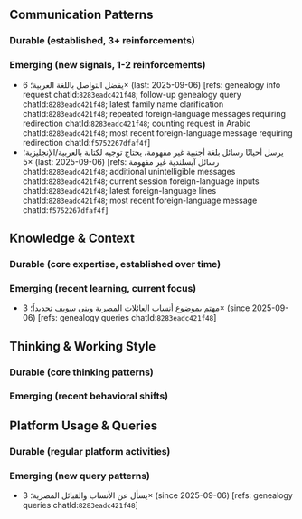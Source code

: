 ## Communication Patterns
### Durable (established, 3+ reinforcements)

### Emerging (new signals, 1-2 reinforcements)
- يفضل التواصل باللغة العربية؛ 6× (last: 2025-09-06) [refs: genealogy info request chatId:`8283eadc421f48`; follow-up genealogy query chatId:`8283eadc421f48`; latest family name clarification chatId:`8283eadc421f48`; repeated foreign-language messages requiring redirection chatId:`8283eadc421f48`; counting request in Arabic chatId:`8283eadc421f48`; most recent foreign-language message requiring redirection chatId:`f5752267dfaf4f`]
- يرسل أحيانًا رسائل بلغة أجنبية غير مفهومة، يحتاج توجيه لكتابة بالعربية/الإنجليزية؛ 5× (last: 2025-09-06) [refs: رسائل آيسلندية غير مفهومة chatId:`8283eadc421f48`; additional unintelligible messages chatId:`8283eadc421f48`; current session foreign-language inputs chatId:`8283eadc421f48`; latest foreign-language lines chatId:`8283eadc421f48`; most recent foreign-language message chatId:`f5752267dfaf4f`]

## Knowledge & Context
### Durable (core expertise, established over time)

### Emerging (recent learning, current focus)
- مهتم بموضوع أنساب العائلات المصرية وبني سويف تحديداً؛ 3× (since 2025-09-06) [refs: genealogy queries chatId:`8283eadc421f48`]

## Thinking & Working Style
### Durable (core thinking patterns)

### Emerging (recent behavioral shifts)

## Platform Usage & Queries
### Durable (regular platform activities)

### Emerging (new query patterns)
- يسأل عن الأنساب والقبائل المصرية؛ 3× (since 2025-09-06) [refs: genealogy queries chatId:`8283eadc421f48`]